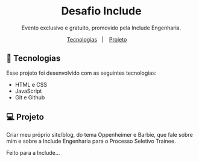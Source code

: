 <h1 align="center"> Desafio Include </h1>

<p align="center">
Evento exclusivo e gratuito, promovido pela Include Engenharia.
</p>

<p align="center">
  <a href="#-tecnologias">Tecnologias</a>&nbsp;&nbsp;&nbsp;|&nbsp;&nbsp;&nbsp;
  <a href="#-projeto">Projeto</a>&nbsp;&nbsp;&nbsp;&nbsp;&nbsp;&nbsp;
 
 
</p>

## 🚀 Tecnologias

Esse projeto foi desenvolvido com as seguintes tecnologias:

- HTML e CSS
- JavaScript
- Git e Github

## 💻 Projeto

Criar meu próprio site/blog, do tema Oppenheimer e Barbie, que fale sobre mim e sobre a Include Engenharia para o Processo Seletivo Trainee.

Feito para a Include...